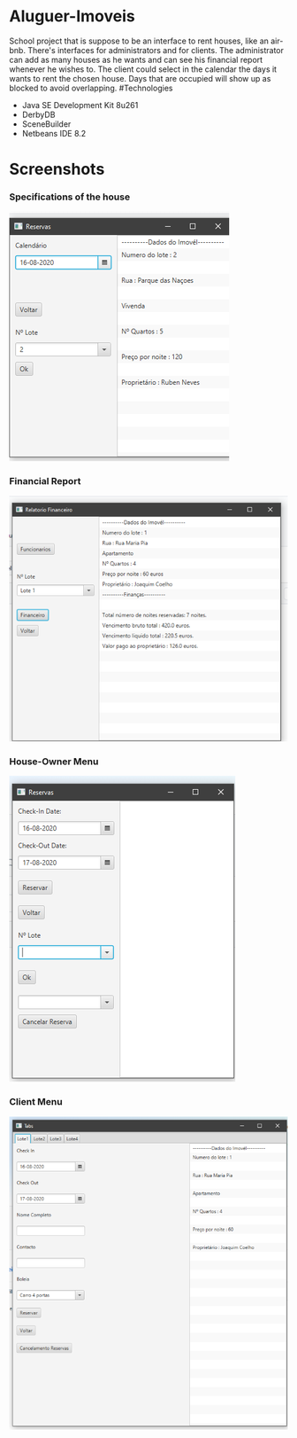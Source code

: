 # Aluguer-Imoveis
School project that is suppose to be an interface to rent houses, like an air-bnb. There's interfaces for administrators and for clients. The administrator can add as many houses as he wants and can see his financial report whenever he wishes to. The client could select in the calendar the days it wants to rent the chosen house. Days that are occupied will show up as blocked to avoid overlapping. 
#Technologies
- Java SE Development Kit 8u261
- DerbyDB
- SceneBuilder
- Netbeans IDE 8.2
# Screenshots
### Specifications of the house
![My image](https://github.com/MiguelCorre/MiguelCorre.github.io/blob/master/2020-08-16%20(4).png)
### Financial Report
![My image](https://github.com/MiguelCorre/MiguelCorre.github.io/blob/master/2020-08-16%20(5).png)
### House-Owner Menu
![My image](https://github.com/MiguelCorre/MiguelCorre.github.io/blob/master/2020-08-16%20(7).png)
### Client Menu
![My image](https://github.com/MiguelCorre/MiguelCorre.github.io/blob/master/2020-08-16%20(9).png)
